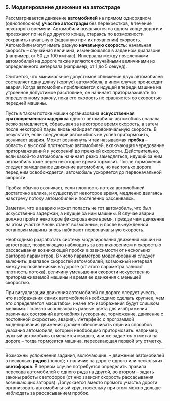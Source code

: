 ### 5. Моделирование движения на автостраде
Рассматривается движение **автомобилей** на прямом
однорядном (однополосном) **участке автострады** без
перекрестков, в течение некоторого времени. Автомобили появляются на одном
конце дороги и проезжают по ней до другого конца, стараясь по возможности
сохранить начальную (заданную при их появлении) скорость. Автомобили могут
иметь разную **начальную скорость**: начальная скорость –
случайная величина, изменяющаяся в заданном диапазоне (например, от 50 до
100 км/час). Интервалы между появлениями автомобилей на дороге также
являются случайными величинами из определенного интервала (например, от 1
до 5 секунд).

Считается, что минимальное допустимое сближение двух автомобилей
составляет одну длину (корпус) автомобиля, в ином случае происходит авария.
Когда автомобиль приближается к идущей впереди машине на утроенное
допустимое расстояние, он начинает притормаживать по определенному закону,
пока его скорость не сравняется со скоростью передней машины.

Пусть в таком потоке машин организована **искусственная
кратковременная задержка** одного автомобиля:
автомобиль сначала резко замедляется, сбрасывая за некоторое время скорость, а
затем после некоторой паузы вновь набирает первоначальную скорость. В
результате, если следующий автомобиль не успел притормозить, возникает
авария. Может возникнуть и так
называемая **пробка** – область с высокой плотностью автомобилей,
включающая чередование притормаживаний и ускорений до прежней скорости.
Действительно, если какой-то автомобиль начинает резко замедляться, идущий
за ним автомобиль тоже через некоторое время тормозит. После торможения
следует замедленное движение автомобиля, но как только дорога перед ним
освобождается, автомобиль ускоряется до первоначальной скорости.

Пробка обычно возникает, если плотность потока автомобилей достаточно
велика, и существует некоторое время, медленно двигаясь навстречу потоку
автомобилей и постепенно рассеиваясь.

Заметим, что в аварию может попасть не тот автомобиль, что был
искусственно задержан, а идущие за ним машины. В случае аварии должно
пройти некоторое фиксированное время, прежде чем движение на этом участке
вновь станет возможным, и после вынужденной остановки машины вновь
набирают первоначальную скорость.

Необходимо разработать систему моделирования движения машин на
автостраде, позволяющую наблюдать за возникновением и скоростью
рассасывания возникающей пробки в зависимости от нескольких факторов
параметров. В число параметров моделирования следует включить: диапазон
скоростей автомобилей, возможный интервал между их появлениями на дороге
(от этого параметра зависит плотность потока), величину уменьшения скорости
искусственно притормаживаемой машины и время ее движения с меньшей
скоростью.

При визуализации движения автомобилей по дороге следует учесть, что
изображения самих автомобилей необходимо сделать крупнее, чем это
определяется масштабом, иначе эти изображения будут слишком мелкими.
Полезно использовать разные цвета для изображения различных состояний
автомобиля (ускорение, торможение, движение с постоянной скоростью, авария).
Интерфейс с программой моделирования движения должен обеспечивать один из
способов указания автомобиля, который необходимо притормозить: например,
нужный автомобиль отмечается мышью, или же задается отметка на дороге –
тогда тормозится машина, пересекающая первой эту отметку.

---
Возможны усложнения задания, включающие:
• движение автомобилей в несколько **рядов** (полос);
• наличие на дороге одного или нескольких **светофоров**.
В первом случае потребуется определить правила перехода автомобилей с
одного ряда на другой, во втором – задать законы работы светофоров (от них
зависит скорость рассасывания возникающих заторов). Допускается вместо
прямого участка дороги организовать автомобильный круг, поскольку при этом
можно дольше наблюдать за рассасыванием пробок.
